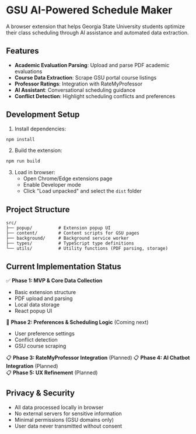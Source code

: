 # GSU AI-Powered Schedule Maker

A browser extension that helps Georgia State University students optimize their class scheduling through AI assistance and automated data extraction.

## Features

- **Academic Evaluation Parsing**: Upload and parse PDF academic evaluations
- **Course Data Extraction**: Scrape GSU portal course listings  
- **Professor Ratings**: Integration with RateMyProfessor
- **AI Assistant**: Conversational scheduling guidance
- **Conflict Detection**: Highlight scheduling conflicts and preferences

## Development Setup

1. Install dependencies:
```bash
npm install
```

2. Build the extension:
```bash
npm run build
```

3. Load in browser:
   - Open Chrome/Edge extensions page
   - Enable Developer mode
   - Click "Load unpacked" and select the `dist` folder

## Project Structure

```
src/
├── popup/          # Extension popup UI
├── content/        # Content scripts for GSU pages
├── background/     # Background service worker
├── types/          # TypeScript type definitions
└── utils/          # Utility functions (PDF parsing, storage)
```

## Current Implementation Status

✅ **Phase 1: MVP & Core Data Collection**
- Basic extension structure
- PDF upload and parsing
- Local data storage
- React popup UI

🚧 **Phase 2: Preferences & Scheduling Logic** (Coming next)
- User preference settings
- Conflict detection
- GSU course scraping

📋 **Phase 3: RateMyProfessor Integration** (Planned)
📋 **Phase 4: AI Chatbot Integration** (Planned)  
📋 **Phase 5: UX Refinement** (Planned)

## Privacy & Security

- All data processed locally in browser
- No external servers for sensitive information
- Minimal permissions (GSU domains only)
- User data never transmitted without consent
